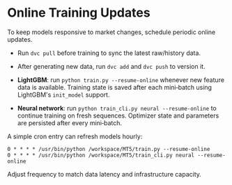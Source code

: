 # Online Training Updates

To keep models responsive to market changes, schedule periodic online updates.

- Run `dvc pull` before training to sync the latest raw/history data.
- After generating new data, run `dvc add` and `dvc push` to version it.

- **LightGBM**: run `python train.py --resume-online` whenever new feature data is
  available. Training state is saved after each mini‑batch using LightGBM's
  `init_model` support.
- **Neural network**: run `python train_cli.py neural --resume-online` to continue
  training on fresh sequences. Optimizer state and parameters are persisted after
  every mini‑batch.

A simple cron entry can refresh models hourly:

```cron
0 * * * * /usr/bin/python /workspace/MT5/train.py --resume-online
0 * * * * /usr/bin/python /workspace/MT5/train_cli.py neural --resume-online
```

Adjust frequency to match data latency and infrastructure capacity.

